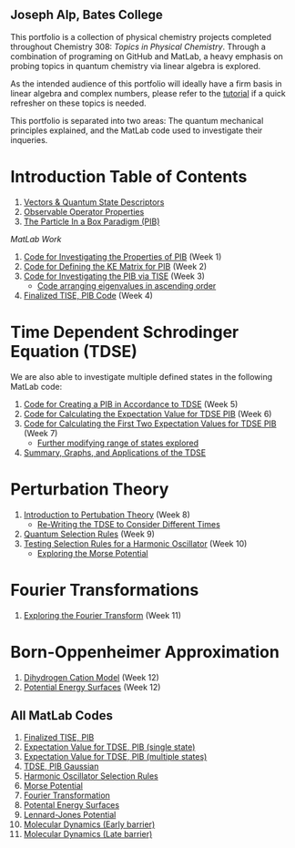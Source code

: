 ## Joseph Alp, Bates College

This portfolio is a collection of physical chemistry projects completed throughout Chemistry 308: *Topics in Physical Chemistry*. Through a combination of programing on GitHub and MatLab, a heavy emphasis on probing topics in quantum chemistry via linear algebra is explored.

As the intended audience of this portfolio will ideally have a firm basis in linear algebra and complex numbers, please refer to the [tutorial](/Linear_Algebra_Basics.md) if a quick refresher on these topics is needed.  

This portfolio is separated into two areas: The quantum mechanical principles explained, and the MatLab code used to investigate their inqueries. 

# Introduction Table of Contents

1. [Vectors & Quantum State Descriptors](/Master1.md)
1. [Observable Operator Properties](/Master2.md)
1. [The Particle In a Box Paradigm (PIB)](/Master3.md)

*MatLab Work*

1. [Code for Investigating the Properties of PIB](/MLW1.md) (Week 1)
1. [Code for Defining the KE Matrix for PIB](/MLW2.md) (Week 2) 
1. [Code for Investigating the PIB via TISE](/MLW3a.md) (Week 3)
    *   [Code arranging eigenvalues in ascending order](/MLW3b.md)
1. [Finalized TISE, PIB Code](/MLW4.md) (Week 4)

# Time Dependent Schrodinger Equation (TDSE) 
  We are also able to investigate multiple defined states in the following MatLab code: 
1. [Code for Creating a PIB in Accordance to TDSE](/MLW5.md) (Week 5)
1. [Code for Calculating the Expectation Value for TDSE PIB](/MLW6.md) (Week 6)
1. [Code for Calculating the First Two Expectation Values for TDSE PIB](/MLW6a.md) (Week 7) 
    *    [Further modifying range of states explored](/MLW6c.md) 
1. [Summary, Graphs, and Applications of the TDSE](/MasterTDSE.md) 
    
# Perturbation Theory 
1. [Introduction to Pertubation Theory](/IntroPerturbation.md) (Week 8) 
    *    [Re-Writing the TDSE to Consider Different Times](/MLW8.md) 
1. [Quantum Selection Rules](/Selection_Rules.md) (Week 9)
1. [Testing Selection Rules for a Harmonic Oscillator](/HO.md) (Week 10)
    *    [Exploring the Morse Potential](/MorsePotential.md) 

# Fourier Transformations
1. [Exploring the Fourier Transform](/Fourier.md) (Week 11) 

# Born-Oppenheimer Approximation
1. [Dihydrogen Cation Model](/BO.md) (Week 12)
1. [Potential Energy Surfaces](/PES.md)  (Week 12) 

## All MatLab Codes
1. [Finalized TISE, PIB](/code1.md)
1. [Expectation Value for TDSE, PIB (single state)](/code2.md)
1. [Expectation Value for TDSE, PIB (multiple states)](/code3.md)
1. [TDSE, PIB Gaussian](/code4.md)
1. [Harmonic Oscillator Selection Rules](/code5.md)
1. [Morse Potential](/code6.md)
1. [Fourier Transformation](/code7.md)
1. [Potental Energy Surfaces](/code8.md)
1. [Lennard-Jones Potential](/LJcode.md)
1. [Molecular Dynamics (Early barrier)](/MolDynEB.md) 
1. [Molecular Dynamics (Late barrier)](/MolDynLB.md)
